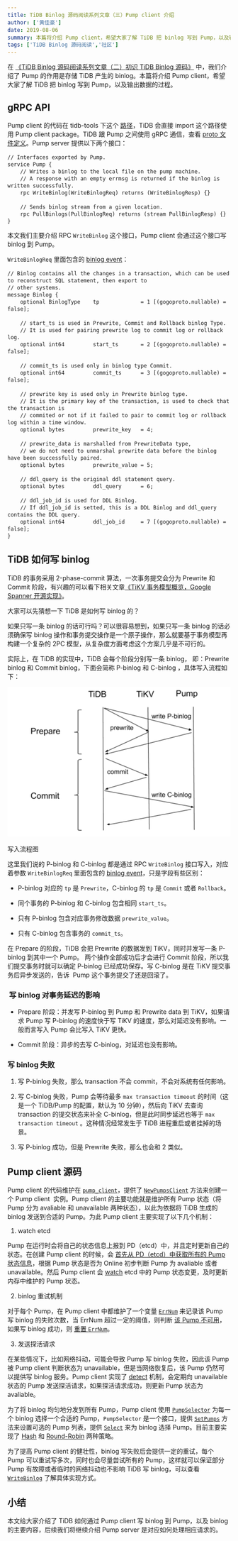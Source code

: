 ```yaml
---
title: TiDB Binlog 源码阅读系列文章（三）Pump client 介绍
author: ['黄佳豪']
date: 2019-08-06
summary: 本篇将介绍 Pump client，希望大家了解 TiDB 把 binlog 写到 Pump，以及输出数据的过程。
tags: ['TiDB Binlog 源码阅读','社区']
---
```


在 [《TiDB Binlog 源码阅读系列文章（二）初识 TiDB Binlog 源码》](https://pingcap.com/blog-cn/tidb-binlog-source-code-reading-2/) 中，我们介绍了 Pump 的作用是存储 TiDB 产生的 binlog。本篇将介绍 Pump client，希望大家了解 TiDB 把 binlog 写到 Pump，以及输出数据的过程。

## gRPC API

Pump client 的代码在 tidb-tools 下这个 [路径](https://github.com/pingcap/tidb-tools/tree/v3.0.0-rc.3/tidb-binlog/pump_client)，TiDB 会直接 import 这个路径使用 Pump client package。TiDB 跟 Pump 之间使用 gRPC 通信，查看 [proto 文件定义](https://github.com/pingcap/tipb/tree/87cb1e27ab4a86efc534fd4c5b62fda621e38465/proto/binlog)。Pump server 提供以下两个接口：

```
// Interfaces exported by Pump.
service Pump {
    // Writes a binlog to the local file on the pump machine.
    // A response with an empty errmsg is returned if the binlog is written successfully.
    rpc WriteBinlog(WriteBinlogReq) returns (WriteBinlogResp) {}

    // Sends binlog stream from a given location.
    rpc PullBinlogs(PullBinlogReq) returns (stream PullBinlogResp) {}
}
```

本文我们主要介绍 RPC `WriteBinlog` 这个接口，Pump client 会通过这个接口写 binlog 到 Pump。

`WriteBinlogReq` 里面包含的 [binlog event](https://github.com/pingcap/tipb/blob/87cb1e27ab4a86efc534fd4c5b62fda621e38465/proto/binlog/binlog.proto#L57)：

```
// Binlog contains all the changes in a transaction, which can be used to reconstruct SQL statement, then export to
// other systems.
message Binlog {
    optional BinlogType    tp             = 1 [(gogoproto.nullable) = false];

    // start_ts is used in Prewrite, Commit and Rollback binlog Type.
    // It is used for pairing prewrite log to commit log or rollback log.
    optional int64         start_ts       = 2 [(gogoproto.nullable) = false];

    // commit_ts is used only in binlog type Commit.
    optional int64         commit_ts      = 3 [(gogoproto.nullable) = false];

    // prewrite key is used only in Prewrite binlog type.
    // It is the primary key of the transaction, is used to check that the transaction is
    // commited or not if it failed to pair to commit log or rollback log within a time window.
    optional bytes         prewrite_key   = 4;

    // prewrite_data is marshalled from PrewriteData type,
    // we do not need to unmarshal prewrite data before the binlog have been successfully paired.
    optional bytes         prewrite_value = 5;

    // ddl_query is the original ddl statement query.
    optional bytes         ddl_query      = 6;

    // ddl_job_id is used for DDL Binlog.
    // If ddl_job_id is setted, this is a DDL Binlog and ddl_query contains the DDL query.
    optional int64         ddl_job_id     = 7 [(gogoproto.nullable) = false];
}
```

## TiDB 如何写 binlog

TiDB 的事务采用 2-phase-commit 算法，一次事务提交会分为 Prewrite 和 Commit 阶段，有兴趣的可以看下相关文章[《TiKV 事务模型概览，Google Spanner 开源实现》](https://pingcap.com/blog-cn/tidb-transaction-model/)。

大家可以先猜想一下 TiDB 是如何写 binlog 的？

如果只写一条 binlog 的话可行吗？可以很容易想到，如果只写一条 binlog 的话必须确保写 binlog 操作和事务提交操作是一个原子操作，那么就要基于事务模型再构建一个复杂的 2PC 模型，从复杂度方面考虑这个方案几乎是不可行的。

实际上，在 TiDB 的实现中，TiDB 会每个阶段分别写一条 binlog， 即：Prewrite binlog 和 Commit binlog，下面会简称 P-binlog 和 C-binlog ，具体写入流程如下：

![写入流程图](media/tidb-binlog-source-code-reading-3/1.png)

<div class="caption-center">写入流程图</div>

这里我们说的 P-binlog 和 C-binlog 都是通过 RPC `WriteBinlog` 接口写入，对应着参数 `WriteBinlogReq` 里面包含的 [binlog event](https://github.com/pingcap/tipb/blob/87cb1e27ab4a86efc534fd4c5b62fda621e38465/proto/binlog/binlog.proto#L57)，只是字段有些区别：

* P-binlog 对应的 `tp` 是 `Prewrite`，C-binlog 的 `tp` 是 `Commit` 或者 `Rollback`。

* 同个事务的 P-binlog 和 C-binlog 包含相同 `start_ts`。

* 只有 P-binlog 包含对应事务修改数据 `prewrite_value`。

* 只有 C-binlog 包含事务的 `commit_ts`。

在 Prepare 的阶段，TiDB 会把 Prewrite 的数据发到 TiKV，同时并发写一条 P-binlog 到其中一个 Pump。 两个操作全部成功后才会进行 Commit 阶段，所以我们提交事务时就可以确定 P-binlog 已经成功保存。写 C-binlog 是在 TiKV 提交事务后异步发送的，告诉  Pump 这个事务提交了还是回滚了。

###  写 binlog 对事务延迟的影响

* Prepare 阶段：并发写 P-binlog 到 Pump 和 Prewrite data 到 TiKV，如果请求 Pump 写 P-binlog 的速度快于写 TiKV 的速度，那么对延迟没有影响。一般而言写入 Pump 会比写入 TiKV 更快。

* Commit 阶段：异步的去写 C-binlog，对延迟也没有影响。

### 写 binlog 失败

1. 写 P-binlog 失败，那么 transaction 不会 commit，不会对系统有任何影响。

2. 写 C-binlog 失败，Pump 会等待最多 `max transaction timeout` 的时间（这是一个 TiDB/Pump 的配置，默认为 10 分钟），然后向 TiKV 去查询 transaction 的提交状态来补全 C-binlog，但是此时同步延迟也等于 `max transaction timeout` 。这种情况经常发生于 TiDB 进程重启或者挂掉的场景。

3. 写 P-binlog 成功，但是 Prewrite 失败，那么也会和 2 类似。

## Pump client 源码

Pump client 的代码维护在 [`pump_client`](https://github.com/pingcap/tidb-tools/tree/master/tidb-binlog/pump_client)，提供了 [`NewPumpsClient`](https://github.com/pingcap/tidb-tools/blob/c969908e6130dfbdb4ab80fb84f275df2a6fd877/tidb-binlog/pump_client/client.go#L125) 方法来创建一个 Pump client  实例。Pump client 的主要功能就是维护所有 Pump 状态（将 Pump 分为 avaliable 和 unavailable 两种状态），以此为依据将 TiDB 生成的 binlog 发送到合适的 Pump。为此 Pump client 主要实现了以下几个机制：

1. watch etcd

 Pump 在运行时会将自己的状态信息上报到 PD（etcd）中，并且定时更新自己的状态。在创建 Pump client 的时候，会 [首先从 PD（etcd）中获取所有的 Pump 状态信息](https://github.com/pingcap/tidb-tools/blob/c969908e6130dfbdb4ab80fb84f275df2a6fd877/tidb-binlog/pump_client/client.go#L227)，根据 Pump 状态是否为 Online 初步判断 Pump 为 avaliable 或者 unavailable。然后 Pump client 会 [watch](https://github.com/pingcap/tidb-tools/blob/c969908e6130dfbdb4ab80fb84f275df2a6fd877/tidb-binlog/pump_client/client.go#L478) etcd 中的 Pump 状态变更，及时更新内存中维护的 Pump 状态。

2. binlog 重试机制

 对于每个 Pump，在 Pump client 中都维护了一个变量 [`ErrNum`](https://github.com/pingcap/tidb-tools/blob/c969908e6130dfbdb4ab80fb84f275df2a6fd877/tidb-binlog/pump_client/pump.go#L70) 来记录该 Pump 写 binlog 的失败次数，当 ErrNum 超过一定的阈值，则判断 [该 Pump 不可用](https://github.com/pingcap/tidb-tools/blob/c969908e6130dfbdb4ab80fb84f275df2a6fd877/tidb-binlog/pump_client/pump.go#L174)，如果写 binlog 成功，则 [重置 `ErrNum`](https://github.com/pingcap/tidb-tools/blob/c969908e6130dfbdb4ab80fb84f275df2a6fd877/tidb-binlog/pump_client/pump.go#L162)。

3. 发送探活请求

 在某些情况下，比如网络抖动，可能会导致 Pump 写 binlog 失败，因此该 Pump 被 Pump client 判断状态为 unavailable，但是当网络恢复后，该 Pump 仍然可以提供写 binlog 服务。Pump client 实现了 [detect](https://github.com/pingcap/tidb-tools/blob/c969908e6130dfbdb4ab80fb84f275df2a6fd877/tidb-binlog/pump_client/client.go#L531) 机制，会定期向 unavailable 状态的 Pump 发送探活请求，如果探活请求成功，则更新 Pump 状态为 avaliable。

为了将 binlog 均匀地分发到所有 Pump，Pump client 使用 [`PumpSelector`](https://github.com/pingcap/tidb-tools/blob/c969908e6130dfbdb4ab80fb84f275df2a6fd877/tidb-binlog/pump_client/selector.go#L47) 为每一个 binlog 选择一个合适的 Pump，`PumpSelector` 是一个接口，提供 [`SetPumps`](https://github.com/pingcap/tidb-tools/blob/c969908e6130dfbdb4ab80fb84f275df2a6fd877/tidb-binlog/pump_client/selector.go#L49) 方法来设置可选的 Pump 列表，提供 [`Select`](https://github.com/pingcap/tidb-tools/blob/c969908e6130dfbdb4ab80fb84f275df2a6fd877/tidb-binlog/pump_client/selector.go#L52) 来为 binlog 选择 Pump。目前主要实现了 [Hash](https://github.com/pingcap/tidb-tools/blob/c969908e6130dfbdb4ab80fb84f275df2a6fd877/tidb-binlog/pump_client/selector.go#L59) 和 [Round-Robin](https://github.com/pingcap/tidb-tools/blob/c969908e6130dfbdb4ab80fb84f275df2a6fd877/tidb-binlog/pump_client/selector.go#L109) 两种策略。

为了提高 Pump client 的健壮性，binlog 写失败后会提供一定的重试，每个 Pump 可以重试写多次，同时也会尽量尝试所有的 Pump，这样就可以保证部分 Pump 有故障或者临时的网络抖动也不影响 TiDB 写 binlog，可以查看 [`WriteBinlog`](https://github.com/pingcap/tidb-tools/blob/c969908e6130dfbdb4ab80fb84f275df2a6fd877/tidb-binlog/pump_client/client.go#L242) 了解具体实现方式。

## 小结

本文给大家介绍了 TiDB 如何通过 Pump client 写 binlog 到 Pump，以及 binlog 的主要内容，后续我们将继续介绍 Pump server 是对应如何处理相应请求的。

